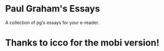 # Paul Graham's Essays

A collection of pg's essays for your e-reader.

# Thanks to icco for the mobi version!

